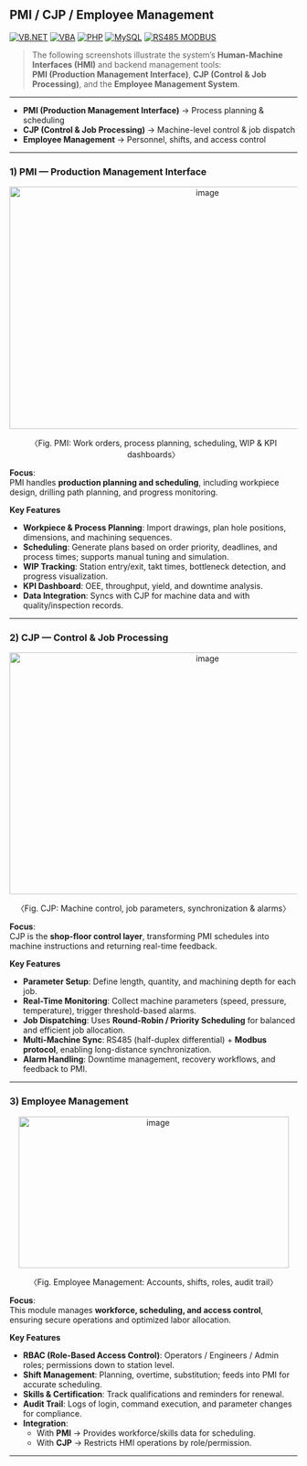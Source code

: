 ##  PMI / CJP / Employee Management

[![VB.NET](https://img.shields.io/badge/VB.NET-Visual%20Basic-blueviolet?logo=dotnet)](https://learn.microsoft.com/en-us/dotnet/visual-basic/) 
[![VBA](https://img.shields.io/badge/VBA-Microsoft-green?logo=microsoft)](https://learn.microsoft.com/en-us/office/vba/api/overview/) 
[![PHP](https://img.shields.io/badge/PHP-8.0-blue?logo=php)](https://www.php.net/) 
[![MySQL](https://img.shields.io/badge/MySQL-8.0-blue?logo=mysql)](https://www.mysql.com/) 
[![RS485 MODBUS](https://img.shields.io/badge/RS485%20%20Modbus-Communication-orange)](https://modbus.org/) 

> The following screenshots illustrate the system’s **Human-Machine Interfaces (HMI)** and backend management tools:  
> **PMI (Production Management Interface)**, **CJP (Control & Job Processing)**, and the **Employee Management System**.  

---

- **PMI (Production Management Interface)** → Process planning & scheduling  
- **CJP (Control & Job Processing)** → Machine-level control & job dispatch  
- **Employee Management** → Personnel, shifts, and access control  

---

### 1) PMI — Production Management Interface

<p align="center">
<img width="677" height="424" alt="image" src="https://github.com/user-attachments/assets/ea4005cb-119b-4eea-9cc2-3eb7f025dade" />
</p>
<p align="center">〈Fig. PMI: Work orders, process planning, scheduling, WIP & KPI dashboards〉</p>

**Focus**:  
PMI handles **production planning and scheduling**, including workpiece design, drilling path planning, and progress monitoring.  

**Key Features**
- **Workpiece & Process Planning**: Import drawings, plan hole positions, dimensions, and machining sequences.  
- **Scheduling**: Generate plans based on order priority, deadlines, and process times; supports manual tuning and simulation.  
- **WIP Tracking**: Station entry/exit, takt times, bottleneck detection, and progress visualization.  
- **KPI Dashboard**: OEE, throughput, yield, and downtime analysis.  
- **Data Integration**: Syncs with CJP for machine data and with quality/inspection records.  

---

### 2) CJP — Control & Job Processing

<p align="center">
<img width="677" height="423" alt="image" src="https://github.com/user-attachments/assets/249fbcbc-f6c3-4b0d-9065-dc41d834d312" />
</p>
<p align="center">〈Fig. CJP: Machine control, job parameters, synchronization & alarms〉</p>

**Focus**:  
CJP is the **shop-floor control layer**, transforming PMI schedules into machine instructions and returning real-time feedback.  

**Key Features**
- **Parameter Setup**: Define length, quantity, and machining depth for each job.  
- **Real-Time Monitoring**: Collect machine parameters (speed, pressure, temperature), trigger threshold-based alarms.  
- **Job Dispatching**: Uses **Round-Robin / Priority Scheduling** for balanced and efficient job allocation.  
- **Multi-Machine Sync**: RS485 (half-duplex differential) + **Modbus protocol**, enabling long-distance synchronization.  
- **Alarm Handling**: Downtime management, recovery workflows, and feedback to PMI.  

---

### 3) Employee Management

<p align="center">
<img width="473" height="265" alt="image" src="https://github.com/user-attachments/assets/3a31ab7b-0d76-406c-8511-459bc2d66a98" />
</p>
<p align="center">〈Fig. Employee Management: Accounts, shifts, roles, audit trail〉</p>

**Focus**:  
This module manages **workforce, scheduling, and access control**, ensuring secure operations and optimized labor allocation.  

**Key Features**
- **RBAC (Role-Based Access Control)**: Operators / Engineers / Admin roles; permissions down to station level.  
- **Shift Management**: Planning, overtime, substitution; feeds into PMI for accurate scheduling.  
- **Skills & Certification**: Track qualifications and reminders for renewal.  
- **Audit Trail**: Logs of login, command execution, and parameter changes for compliance.  
- **Integration**:  
  - With **PMI** → Provides workforce/skills data for scheduling.  
  - With **CJP** → Restricts HMI operations by role/permission.  

---
